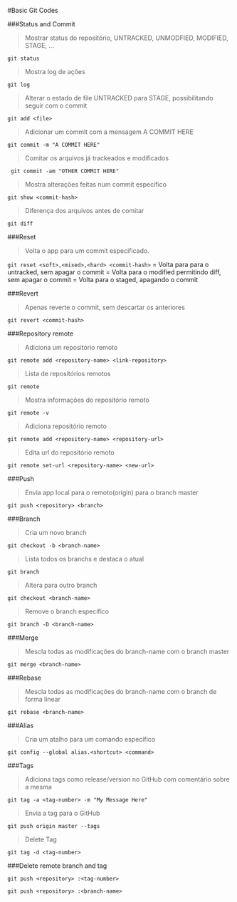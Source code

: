 #Basic Git Codes


###Status and Commit

> Mostrar status do repositório, UNTRACKED, UNMODFIED, MODIFIED, STAGE, ...


```git status```



> Mostra log de ações

```git log```


> Alterar o estado de file UNTRACKED para STAGE, possibilitando seguir com o commit

```git add <file>```


> Adicionar um commit com a mensagem A COMMIT HERE

```git commit -m "A COMMIT HERE"```


> Comitar os arquivos já trackeados e modificados

``` git commit -am "OTHER COMMIT HERE"```


> Mostra alterações feitas num commit específico

```git show <commit-hash>```


> Diferença dos arquivos antes de comitar

```git diff```



###Reset

> Volta o app para um commit especificado.

```git reset <soft>,<mixed>,<hard> <commit-hash>``` 
<soft> = Volta para para o untracked, sem apagar o commit
<mixed> = Volta para o modified permitindo diff, sem apagar o commit
<hard> = Volta para o staged, apagando o commit
	


###Revert
> Apenas reverte o commit, sem descartar os anteriores

```git revert <commit-hash>``` 



###Repository remote

> Adiciona um repositório remoto

```git remote add <repository-name> <link-repository>```


> Lista de repositórios remotos

```git remote```


> Mostra informações do repositório remoto

```git remote -v```


> Adiciona repositório remoto

```git remote add <repository-name> <repository-url>```


> Edita url do repositório remoto

```git remote set-url <repository-name> <new-url>``` 



###Push

> Envia app local para o remoto(origin) para o branch master

```git push <repository> <branch>``` 



###Branch

> Cria um novo branch

```git checkout -b <branch-name>```


> Lista todos os branchs e destaca o atual

```git branch```


> Altera para outro branch

```git checkout <branch-name>```


> Remove o branch específico

```git branch -D <branch-name>``` 



###Merge

> Mescla todas as modificações do branch-name com o branch master

```git merge <branch-name>``` 



###Rebase

> Mescla todas as modificações do branch-name com o branch de forma linear

```git rebase <branch-name>``` 



###Alias

> Cria um atalho para um comando específico

```git config --global alias.<shortcut> <command>``` 



###Tags

> Adiciona tags como release/version no GitHub com comentário sobre a mesma

```git tag -a <tag-number> -m "My Message Here"```

> Envia a tag para o GitHub

```git push origin master --tags```


> Delete Tag

```git tag -d <tag-number>``` 


###Delete remote branch and tag

```git push <repository> :<tag-number>```

```git push <repository> :<branch-name>```